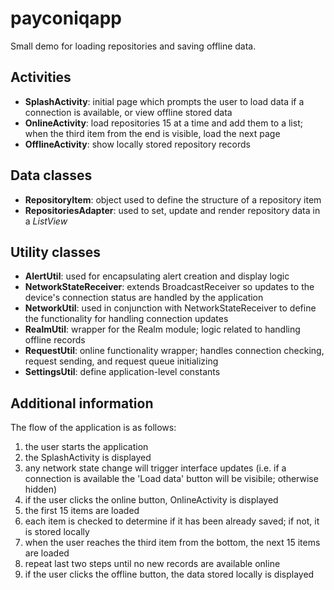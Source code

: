 # payconiqapp

Small demo for loading repositories and saving offline data.

## Activities

- **SplashActivity**: initial page which prompts the user to load data if a connection is available, or view offline stored data
- **OnlineActivity**: load repositories 15 at a time and add them to a list; when the third item from the end is visible, load the next page
- **OfflineActivity**: show locally stored repository records

## Data classes

- **RepositoryItem**: object used to define the structure of a repository item
- **RepositoriesAdapter**: used to set, update and render repository data in a _ListView_

## Utility classes

- **AlertUtil**: used for encapsulating alert creation and display logic
- **NetworkStateReceiver**: extends BroadcastReceiver so updates to the device's connection status are handled by the application
- **NetworkUtil**: used in conjunction with NetworkStateReceiver to define the functionality for handling connection updates
- **RealmUtil**: wrapper for the Realm module; logic related to handling offline records
- **RequestUtil**: online functionality wrapper; handles connection checking, request sending, and request queue initializing
- **SettingsUtil**: define application-level constants

## Additional information

The flow of the application is as follows:

1. the user starts the application
2. the SplashActivity is displayed
3. any network state change will trigger interface updates (i.e. if a connection is available the 'Load data' button will be visibile; otherwise hidden)
4. if the user clicks the online button, OnlineActivity is displayed
5. the first 15 items are loaded
6. each item is checked to determine if it has been already saved; if not, it is stored locally
7. when the user reaches the third item from the bottom, the next 15 items are loaded
8. repeat last two steps until no new records are available online
9. if the user clicks the offline button, the data stored locally is displayed
